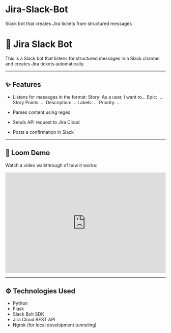 # Jira-Slack-Bot
Slack bot that creates Jira tickets from structured messages


# 🧠 Jira Slack Bot

This is a Slack bot that listens for structured messages in a Slack channel and creates Jira tickets automatically.

---

## ✨ Features

- Listens for messages in the format:
Story: As a user, I want to...
Epic: ...
Story Points: ...
Description: ...
Labels: ...
Priority: ...

- Parses content using regex
- Sends API request to Jira Cloud
- Posts a confirmation in Slack

---

## 🎥 Loom Demo

Watch a video walkthrough of how it works:  
<div style="position: relative; padding-bottom: 62.5%; height: 0;"><iframe src="https://www.loom.com/embed/1d3426a8a4454187958a8e640d1fb98b?sid=54c73418-869c-4d29-95c3-fb730918ffe5" frameborder="0" webkitallowfullscreen mozallowfullscreen allowfullscreen style="position: absolute; top: 0; left: 0; width: 100%; height: 100%;"></iframe></div>

---

## ⚙️ Technologies Used

- Python
- Flask
- Slack Bolt SDK
- Jira Cloud REST API
- Ngrok (for local development tunneling)
